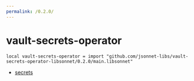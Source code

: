 ```yaml
---
permalink: /0.2.0/
---
```


# vault-secrets-operator

```jsonnet
local vault-secrets-operator = import "github.com/jsonnet-libs/vault-secrets-operator-libsonnet/0.2.0/main.libsonnet"
```



* [secrets](secrets/index.md)